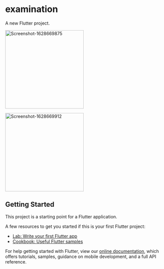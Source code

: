 # examination

A new Flutter project.

<a href="https://ibb.co/ZSwH5Nr"><img src="https://i.ibb.co/W0dDZsX/Screenshot-1628669875.png" alt="Screenshot-1628669875" border="0" width="250"></a>

<a href="https://ibb.co/JtDdTYB"><img src="https://i.ibb.co/YQHWS5R/Screenshot-1628669912.png" alt="Screenshot-1628669912" border="0" width="250"></a>

## Getting Started

This project is a starting point for a Flutter application.

A few resources to get you started if this is your first Flutter project:

- [Lab: Write your first Flutter app](https://flutter.dev/docs/get-started/codelab)
- [Cookbook: Useful Flutter samples](https://flutter.dev/docs/cookbook)

For help getting started with Flutter, view our
[online documentation](https://flutter.dev/docs), which offers tutorials,
samples, guidance on mobile development, and a full API reference.
